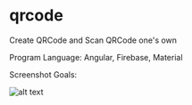 # qrcode
Create QRCode and Scan QRCode one's own

Program Language: Angular, Firebase, Material

Screenshot Goals:

![alt text](https://firebasestorage.googleapis.com/v0/b/monkey-teknologi-indonesia.appspot.com/o/Ngodings%2FportfoliosList%2FscreenshotApp%2FIYtwDfs9EWuqG3i4z6p3%2F20191125-c9fpot-barcode.png?alt=media&token=08aaff80-bedd-43f7-926a-7de0ad0e7e28)
